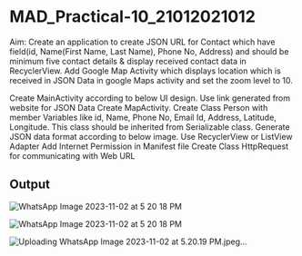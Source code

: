 # MAD_Practical-10_21012021012


Aim: Create an application to create JSON URL for Contact which have field(id, Name(First Name, Last Name), Phone No, Address) and should be minimum five contact details & display received contact data in RecyclerView. Add Google Map Activity which displays location which is received in JSON Data in google Maps activity and set the zoom level to 10.

Create MainActivity according to below UI design.
Use link generated from website for JSON Data
Create MapActivity.
Create Class Person with member Variables like id, Name, Phone No, Email Id, Address, Latitude, Longitude. This class should be inherited from Serializable class.
Generate JSON data format according to below image.
Use RecyclerView or ListView Adapter
Add Internet Permission in Manifest file
Create Class HttpRequest for communicating with Web URL

## Output

![WhatsApp Image 2023-11-02 at 5 20 18 PM](https://github.com/jaydipchangani/MAD_Practical-10_21012021012/assets/98078979/2ffd7bdd-08e7-4a67-acd3-e67bd87dfa18)

![WhatsApp Image 2023-11-02 at 5 20 18 PM](https://github.com/jaydipchangani/MAD_Practical-10_21012021012/assets/98078979/57dc9bf2-0241-4c5b-b30f-660a9a2908f1)

![Uploading WhatsApp Image 2023-11-02 at 5.20.19 PM.jpeg…]()
